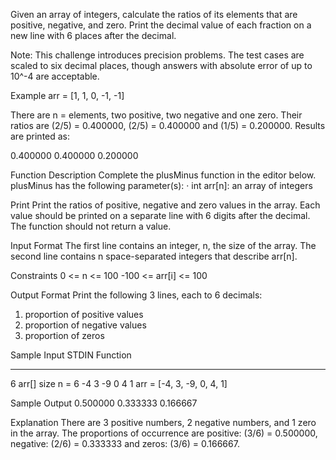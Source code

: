 Given an array of integers, calculate the ratios of its elements that are positive, negative, and zero. Print the decimal value of each fraction on a new line with 6 places after the decimal.

Note: This challenge introduces precision problems. The test cases are scaled to six decimal places, though answers with absolute error of up to 10^-4 are acceptable.

Example
arr = [1, 1, 0, -1, -1]

There are n =  elements, two positive, two negative and one zero. Their ratios are (2/5) = 0.400000, (2/5) = 0.400000 and (1/5) = 0.200000. Results are printed as:

0.400000
0.400000
0.200000

Function Description
Complete the plusMinus function in the editor below.
plusMinus has the following parameter(s):
· int arr[n]: an array of integers

Print
Print the ratios of positive, negative and zero values in the array. Each value should be printed on a separate line with 6 digits after the decimal. The function should not return a value.

Input Format
The first line contains an integer, n, the size of the array.
The second line contains n space-separated integers that describe arr[n].

Constraints
0 <= n <= 100
-100 <= arr[i] <= 100

Output Format
Print the following 3 lines, each to 6 decimals:
1. proportion of positive values
2. proportion of negative values
3. proportion of zeros

Sample Input
STDIN           Function
-----           --------
6               arr[] size n = 6
-4 3 -9 0 4 1   arr = [-4, 3, -9, 0, 4, 1]

Sample Output
0.500000
0.333333
0.166667

Explanation
There are 3 positive numbers, 2 negative numbers, and 1 zero in the array.
The proportions of occurrence are positive: (3/6) = 0.500000, negative: (2/6) = 0.333333 and zeros: (3/6) = 0.166667.
